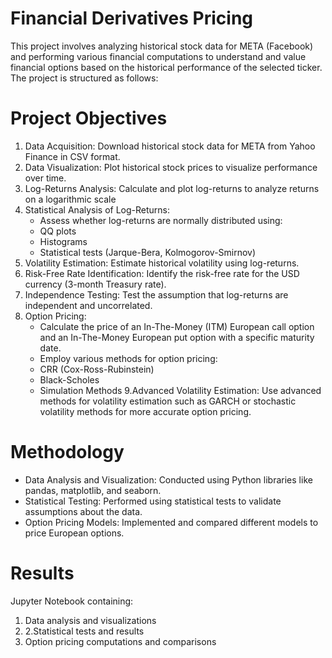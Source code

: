 # Financial Derivatives Pricing
This project involves analyzing historical stock data for META (Facebook) and performing various financial computations to understand and value financial options based on the historical performance of the selected ticker. The project is structured as follows:

# Project Objectives
1. Data Acquisition: Download historical stock data for META from Yahoo Finance in CSV format.
2. Data Visualization: Plot historical stock prices to visualize performance over time.
3. Log-Returns Analysis: Calculate and plot log-returns to analyze returns on a logarithmic scale
4. Statistical Analysis of Log-Returns:
    * Assess whether log-returns are normally distributed using:
    * QQ plots
    * Histograms
    * Statistical tests (Jarque-Bera, Kolmogorov-Smirnov)
5. Volatility Estimation: Estimate historical volatility using log-returns.
6. Risk-Free Rate Identification: Identify the risk-free rate for the USD currency (3-month Treasury rate).
7. Independence Testing: Test the assumption that log-returns are independent and uncorrelated.
8. Option Pricing:
    * Calculate the price of an In-The-Money (ITM) European call option and an In-The-Money European put option with a specific maturity date.
    * Employ various methods for option pricing:
    * CRR (Cox-Ross-Rubinstein)
    * Black-Scholes
    * Simulation Methods
9.Advanced Volatility Estimation: Use advanced methods for volatility estimation such as GARCH or stochastic volatility methods for more accurate option pricing.


# Methodology
* Data Analysis and Visualization: Conducted using Python libraries like pandas, matplotlib, and seaborn.
* Statistical Testing: Performed using statistical tests to validate assumptions about the data.
* Option Pricing Models: Implemented and compared different models to price European options.

# Results
Jupyter Notebook containing:
1. Data analysis and visualizations
2. 2.Statistical tests and results
3. Option pricing computations and comparisons











